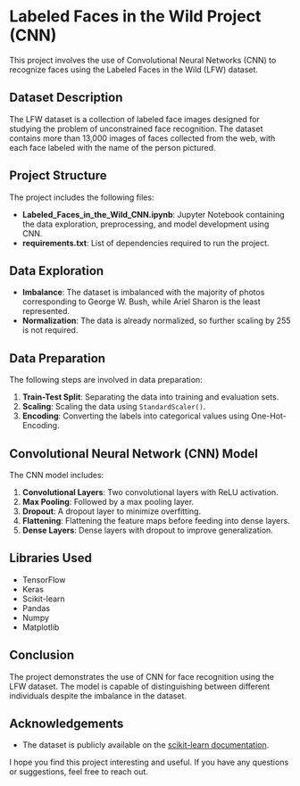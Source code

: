 
# Labeled Faces in the Wild Project (CNN)

This project involves the use of Convolutional Neural Networks (CNN) to recognize faces using the Labeled Faces in the Wild (LFW) dataset.

## Dataset Description

The LFW dataset is a collection of labeled face images designed for studying the problem of unconstrained face recognition. The dataset contains more than 13,000 images of faces collected from the web, with each face labeled with the name of the person pictured.

## Project Structure

The project includes the following files:

- **Labeled_Faces_in_the_Wild_CNN.ipynb**: Jupyter Notebook containing the data exploration, preprocessing, and model development using CNN.
- **requirements.txt**: List of dependencies required to run the project.

## Data Exploration

- **Imbalance**: The dataset is imbalanced with the majority of photos corresponding to George W. Bush, while Ariel Sharon is the least represented.
- **Normalization**: The data is already normalized, so further scaling by 255 is not required.

## Data Preparation

The following steps are involved in data preparation:

1. **Train-Test Split**: Separating the data into training and evaluation sets.
2. **Scaling**: Scaling the data using `StandardScaler()`.
3. **Encoding**: Converting the labels into categorical values using One-Hot-Encoding.

## Convolutional Neural Network (CNN) Model

The CNN model includes:

1. **Convolutional Layers**: Two convolutional layers with ReLU activation.
2. **Max Pooling**: Followed by a max pooling layer.
3. **Dropout**: A dropout layer to minimize overfitting.
4. **Flattening**: Flattening the feature maps before feeding into dense layers.
5. **Dense Layers**: Dense layers with dropout to improve generalization.

## Libraries Used

- TensorFlow
- Keras
- Scikit-learn
- Pandas
- Numpy
- Matplotlib

## Conclusion

The project demonstrates the use of CNN for face recognition using the LFW dataset. The model is capable of distinguishing between different individuals despite the imbalance in the dataset.

## Acknowledgements

- The dataset is publicly available on the [scikit-learn documentation](https://scikit-learn.org/stable/modules/generated/sklearn.datasets.fetch_lfw_people.html).

I hope you find this project interesting and useful. If you have any questions or suggestions, feel free to reach out.
